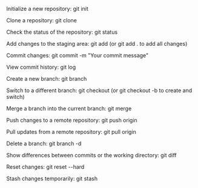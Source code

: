 Initialize a new repository: git init

Clone a repository: git clone <repository-url>

Check the status of the repository: git status

Add changes to the staging area: git add <file> (or git add . to add all changes)

Commit changes: git commit -m "Your commit message"

View commit history: git log

Create a new branch: git branch <branch-name>

Switch to a different branch: git checkout <branch-name> (or git checkout -b <branch-name> to create and switch)

Merge a branch into the current branch: git merge <branch-name>

Push changes to a remote repository: git push origin <branch-name>

Pull updates from a remote repository: git pull origin <branch-name>

Delete a branch: git branch -d <branch-name>

Show differences between commits or the working directory: git diff

Reset changes: git reset --hard

Stash changes temporarily: git stash
